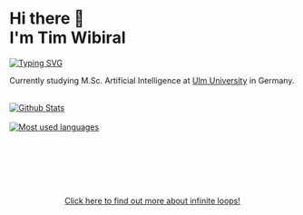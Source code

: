 # Hi there 👋 <br> I'm Tim Wibiral

[![Typing SVG](https://readme-typing-svg.herokuapp.com?color=5B7B65&lines=Data+Scientist;AI+Enthusiast)](https://git.io/typing-svg)

Currently studying M.Sc. Artificial Intelligence at [Ulm University](https://www.uni-ulm.de/en/) in Germany.
<br><br>

<div>
<a href="https://github.com/anuraghazra/github-readme-stats">
  <img align="center" alt="Github Stats" src="https://github-readme-stats-git-masterrstaa-rickstaa.vercel.app/api?username=twibiral&show_icons=true&count_private=true" />
</a>

<br>
<br>
<a href="https://github.com/anuraghazra/github-readme-stats">
  <img align="center" alt="Most used languages" src="https://github-readme-stats-git-masterrstaa-rickstaa.vercel.app/api/top-langs/?username=twibiral&layout=compact"/>
</a>
</div>


<br><br><br><br><br>

<div align="center"><a href="https://github.com/twibiral">Click here to find out more about infinite loops!</a></div>
